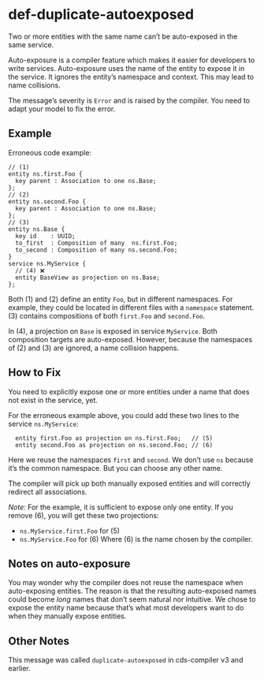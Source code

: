 # def-duplicate-autoexposed

Two or more entities with the same name can’t be auto-exposed in the same
service.

Auto-exposure is a compiler feature which makes it easier for developers
to write services.  Auto-exposure uses the name of the entity to expose
it in the service.  It ignores the entity’s namespace and context.
This may lead to name collisions.

The message’s severity is `Error` and is raised by the compiler.  You need to
adapt your model to fix the error.

## Example

Erroneous code example:

```cds
// (1)
entity ns.first.Foo {
  key parent : Association to one ns.Base;
};
// (2)
entity ns.second.Foo {
  key parent : Association to one ns.Base;
};
// (3)
entity ns.Base {
  key id    : UUID;
  to_first  : Composition of many  ns.first.Foo;
  to_second : Composition of many ns.second.Foo;
}
service ns.MyService {
  // (4) ❌
  entity BaseView as projection on ns.Base;
};
```

Both (1) and (2) define an entity `Foo`, but in different namespaces.  For
example, they could be located in different files with a `namespace` statement.
(3) contains compositions of both `first.Foo` and `second.Foo`.

In (4), a projection on `Base` is exposed in service `MyService`.
Both composition targets are auto-exposed.  However, because the namespaces
of (2) and (3) are ignored, a name collision happens.

## How to Fix

You need to explicitly expose one or more entities under a name that does not
exist in the service, yet.

For the erroneous example above, you could add these two lines to the service
`ns.MyService`:

```cds
  entity first.Foo as projection on ns.first.Foo;   // (5)
  entity second.Foo as projection on ns.second.Foo; // (6)
```

Here we reuse the namespaces `first` and `second`.   We don’t use `ns` because
it’s the common namespace.  But you can choose any other name.

The compiler will pick up both manually exposed entities and will correctly
redirect all associations.

_Note:_ For the example, it is sufficient to expose only one entity.  If you
remove (6), you will get these two projections:
- `ns.MyService.first.Foo` for (5)
- `ns.MyService.Foo` for (6)
Where (6) is the name chosen by the compiler.

## Notes on auto-exposure

You may wonder why the compiler does not reuse the namespace when
auto-exposing entities.  The reason is that the resulting auto-exposed names
could become _long_ names that don’t seem natural nor intuitive.  We chose to
expose the entity name because that’s what most developers want to do when
they manually expose entities.

## Other Notes

This message was called `duplicate-autoexposed` in cds-compiler v3 and earlier.
